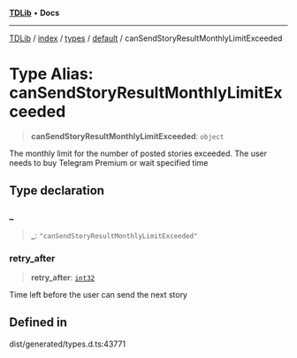 [**TDLib**](../../../../../../README.md) • **Docs**

***

[TDLib](../../../../../../modules.md) / [index](../../../../../README.md) / [types](../../../README.md) / [default](../README.md) / canSendStoryResultMonthlyLimitExceeded

# Type Alias: canSendStoryResultMonthlyLimitExceeded

> **canSendStoryResultMonthlyLimitExceeded**: `object`

The monthly limit for the number of posted stories exceeded. The user needs to buy Telegram Premium or wait specified time

## Type declaration

### \_

> **\_**: `"canSendStoryResultMonthlyLimitExceeded"`

### retry\_after

> **retry\_after**: [`int32`](int32-1.md)

Time left before the user can send the next story

## Defined in

dist/generated/types.d.ts:43771
